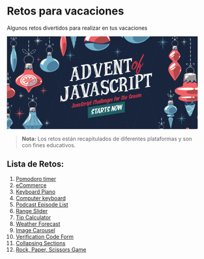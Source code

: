 # Retos para vacaciones
Algunos retos divertidos para realizar en tus vacaciones

<img src="./cover.png">

> **Nota:** Los retos están recapitulados de diferentes plataformas y son con fines educativos.

## Lista de Retos:

1. [Pomodoro timer](./01-pomodoro-timer/)
2. [eCommerce](./02-eCommerce/)
3. [Keyboard Piano](./03-keyboard-piano/)
4. [Computer keyboard](./04-computer-keyboard/)
5. [Podcast Episode List](./05-podcast-episode-list/)
6. [Range Slider](./06-range-slider/)
7. [Tip Calculator](./07-tip-calculator/)
8. [Weather Forecast](./08-weather-forecast/)
9. [Image Carousel](./09-image-carousel/)
10. [Verification Code Form](./10-verification-code-form/)
11. [Collapsing Sections](./11-collapsing-sections/)
12. [Rock, Paper, Scissors Game](./12-rock-paper-scissors-game/)
